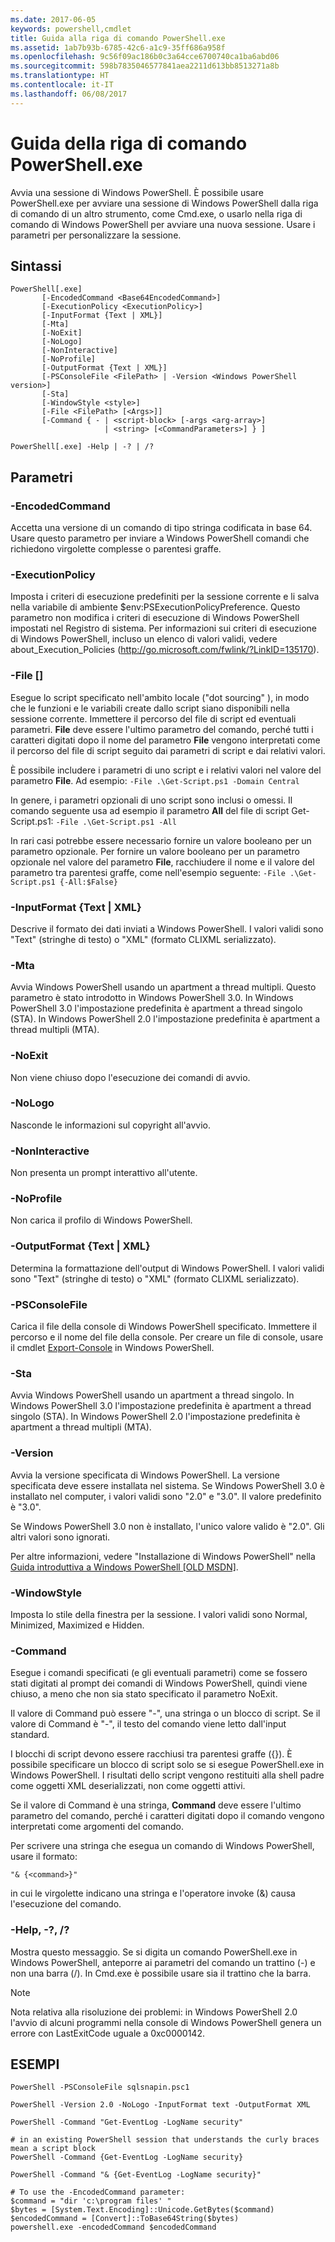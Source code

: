 ```yaml
---
ms.date: 2017-06-05
keywords: powershell,cmdlet
title: Guida alla riga di comando PowerShell.exe
ms.assetid: 1ab7b93b-6785-42c6-a1c9-35ff686a958f
ms.openlocfilehash: 9c56f09ac186b0c3a64cce6700740ca1ba6abd06
ms.sourcegitcommit: 598b7835046577841aea2211d613bb8513271a8b
ms.translationtype: HT
ms.contentlocale: it-IT
ms.lasthandoff: 06/08/2017
---
```

# <a name="powershellexe-command-line-help"></a>Guida della riga di comando PowerShell.exe
Avvia una sessione di Windows PowerShell. È possibile usare PowerShell.exe per avviare una sessione di Windows PowerShell dalla riga di comando di un altro strumento, come Cmd.exe, o usarlo nella riga di comando di Windows PowerShell per avviare una nuova sessione. Usare i parametri per personalizzare la sessione.

## <a name="syntax"></a>Sintassi

```
PowerShell[.exe]
       [-EncodedCommand <Base64EncodedCommand>]
       [-ExecutionPolicy <ExecutionPolicy>]
       [-InputFormat {Text | XML}] 
       [-Mta]
       [-NoExit]
       [-NoLogo]
       [-NonInteractive] 
       [-NoProfile] 
       [-OutputFormat {Text | XML}] 
       [-PSConsoleFile <FilePath> | -Version <Windows PowerShell version>]
       [-Sta]
       [-WindowStyle <style>]
       [-File <FilePath> [<Args>]]
       [-Command { - | <script-block> [-args <arg-array>]
                     | <string> [<CommandParameters>] } ]

PowerShell[.exe] -Help | -? | /?
```

## <a name="parameters"></a>Parametri

### <a name="-encodedcommand-base64encodedcommand"></a>-EncodedCommand <Base64EncodedCommand>
Accetta una versione di un comando di tipo stringa codificata in base 64. Usare questo parametro per inviare a Windows PowerShell comandi che richiedono virgolette complesse o parentesi graffe.

### <a name="-executionpolicy-executionpolicy"></a>-ExecutionPolicy <ExecutionPolicy>
Imposta i criteri di esecuzione predefiniti per la sessione corrente e li salva nella variabile di ambiente $env:PSExecutionPolicyPreference. Questo parametro non modifica i criteri di esecuzione di Windows PowerShell impostati nel Registro di sistema. Per informazioni sui criteri di esecuzione di Windows PowerShell, incluso un elenco di valori validi, vedere about_Execution_Policies (http://go.microsoft.com/fwlink/?LinkID=135170).

### <a name="-file-filepath-parameters"></a>-File <FilePath> \[<Parameters>]
Esegue lo script specificato nell'ambito locale ("dot sourcing" ), in modo che le funzioni e le variabili create dallo script siano disponibili nella sessione corrente. Immettere il percorso del file di script ed eventuali parametri. **File** deve essere l'ultimo parametro del comando, perché tutti i caratteri digitati dopo il nome del parametro **File** vengono interpretati come il percorso del file di script seguito dai parametri di script e dai relativi valori.

È possibile includere i parametri di uno script e i relativi valori nel valore del parametro **File**. Ad esempio: `-File .\Get-Script.ps1 -Domain Central`

In genere, i parametri opzionali di uno script sono inclusi o omessi. Il comando seguente usa ad esempio il parametro **All** del file di script Get-Script.ps1: `-File .\Get-Script.ps1 -All`

In rari casi potrebbe essere necessario fornire un valore booleano per un parametro opzionale. Per fornire un valore booleano per un parametro opzionale nel valore del parametro **File**, racchiudere il nome e il valore del parametro tra parentesi graffe, come nell'esempio seguente: `-File .\Get-Script.ps1 {-All:$False}`

### <a name="-inputformat-text--xml"></a>-InputFormat {Text | XML}
Descrive il formato dei dati inviati a Windows PowerShell. I valori validi sono "Text" (stringhe di testo) o "XML" (formato CLIXML serializzato).

### <a name="-mta"></a>-Mta
Avvia Windows PowerShell usando un apartment a thread multipli. Questo parametro è stato introdotto in Windows PowerShell 3.0. In Windows PowerShell 3.0 l'impostazione predefinita è apartment a thread singolo (STA). In Windows PowerShell 2.0 l'impostazione predefinita è apartment a thread multipli (MTA).

### <a name="-noexit"></a>-NoExit
Non viene chiuso dopo l'esecuzione dei comandi di avvio.

### <a name="-nologo"></a>-NoLogo
Nasconde le informazioni sul copyright all'avvio.

### <a name="-noninteractive"></a>-NonInteractive
Non presenta un prompt interattivo all'utente.

### <a name="-noprofile"></a>-NoProfile
Non carica il profilo di Windows PowerShell.

### <a name="-outputformat-text--xml"></a>-OutputFormat {Text | XML}
Determina la formattazione dell'output di Windows PowerShell. I valori validi sono "Text" (stringhe di testo) o "XML" (formato CLIXML serializzato).

### <a name="-psconsolefile-filepath"></a>-PSConsoleFile <FilePath>
Carica il file della console di Windows PowerShell specificato. Immettere il percorso e il nome del file della console. Per creare un file di console, usare il cmdlet [Export-Console](https://technet.microsoft.com/en-us/library/4bab1c02-9e61-4aaf-9957-11d1934ef4ef) in Windows PowerShell.

### <a name="-sta"></a>-Sta
Avvia Windows PowerShell usando un apartment a thread singolo. In Windows PowerShell 3.0 l'impostazione predefinita è apartment a thread singolo (STA). In Windows PowerShell 2.0 l'impostazione predefinita è apartment a thread multipli (MTA).

### <a name="-version-windows-powershell-version"></a>-Version <Windows PowerShell Version>
Avvia la versione specificata di Windows PowerShell. La versione specificata deve essere installata nel sistema. Se Windows PowerShell 3.0 è installato nel computer, i valori validi sono "2.0" e "3.0". Il valore predefinito è "3.0".

Se Windows PowerShell 3.0 non è installato, l'unico valore valido è "2.0". Gli altri valori sono ignorati.

Per altre informazioni, vedere "Installazione di Windows PowerShell" nella [Guida introduttiva a Windows PowerShell [OLD MSDN]](https://technet.microsoft.com/en-us/library/69555d95-b481-43e1-86e7-b46d68b3e2dd).

### <a name="-windowstyle-window-style"></a>-WindowStyle <Window style>
Imposta lo stile della finestra per la sessione. I valori validi sono Normal, Minimized, Maximized e Hidden.

### <a name="-command"></a>-Command
Esegue i comandi specificati (e gli eventuali parametri) come se fossero stati digitati al prompt dei comandi di Windows PowerShell, quindi viene chiuso, a meno che non sia stato specificato il parametro NoExit.

Il valore di Command può essere "-", una stringa o un blocco di script. Se il valore di Command è "-", il testo del comando viene letto dall'input standard.

I blocchi di script devono essere racchiusi tra parentesi graffe ({}). È possibile specificare un blocco di script solo se si esegue PowerShell.exe in Windows PowerShell. I risultati dello script vengono restituiti alla shell padre come oggetti XML deserializzati, non come oggetti attivi.

Se il valore di Command è una stringa, **Command** deve essere l'ultimo parametro del comando, perché i caratteri digitati dopo il comando vengono interpretati come argomenti del comando.

Per scrivere una stringa che esegua un comando di Windows PowerShell, usare il formato:

```
"& {<command>}"
```

in cui le virgolette indicano una stringa e l'operatore invoke (&) causa l'esecuzione del comando.

### <a name="-help---"></a>-Help, -?, /?
Mostra questo messaggio. Se si digita un comando PowerShell.exe in Windows PowerShell, anteporre ai parametri del comando un trattino (-) e non una barra (/). In Cmd.exe è possibile usare sia il trattino che la barra.

> [!NOTE]
> Nota relativa alla risoluzione dei problemi: in Windows PowerShell 2.0 l'avvio di alcuni programmi nella console di Windows PowerShell genera un errore con LastExitCode uguale a 0xc0000142.

## <a name="examples"></a>ESEMPI

```
PowerShell -PSConsoleFile sqlsnapin.psc1

PowerShell -Version 2.0 -NoLogo -InputFormat text -OutputFormat XML

PowerShell -Command "Get-EventLog -LogName security"

# in an existing PowerShell session that understands the curly braces mean a script block
PowerShell -Command {Get-EventLog -LogName security}

PowerShell -Command "& {Get-EventLog -LogName security}"

# To use the -EncodedCommand parameter:
$command = "dir 'c:\program files' "
$bytes = [System.Text.Encoding]::Unicode.GetBytes($command)
$encodedCommand = [Convert]::ToBase64String($bytes)
powershell.exe -encodedCommand $encodedCommand
```


